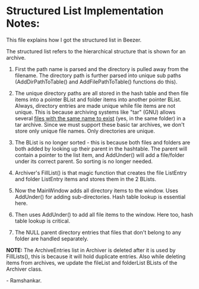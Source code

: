 # Structured List Implementation Notes:

This file explains how I got the structured list in Beezer.

The structured list refers to the hierarchical structure that is shown for an 
archive.

1. First the path name is parsed and the directory is pulled away from the 
   filename. The directory path is further parsed into unique sub paths 
   (AddDirPathToTable() and AddFilePathToTable() functions do this).

2. The unique directory paths are all stored in the hash table and then file 
   items into a pointer BList and folder items into another pointer BList. 
   Always, directory entries are made unique while file items are
   not unique. This is because archiving systems like "tar" (GNU) allows several 
   [files with the same name to exist](https://www.gnu.org/software/tar/manual/html_node/multiple.html)
   (yes, in the same folder) in a tar archive. Since we must support these basic
   tar archives, we don't store only unique file names. Only directories are unique.

3. The BList is no longer sorted - this is because both files and folders
   are both added by looking up their parent in the hashtable. The parent will 
   contain a pointer to the list item, and AddUnder() will add a file/folder under 
   its correct parent. So sorting is no longer needed.

4. Archiver's FillList() is that magic function that creates the file ListEntry 
   and folder ListEntry items and stores them in the 2 BLists.

5. Now the MainWindow adds all directory items to the window. Uses AddUnder() 
   for adding sub-directories. Hash table lookup is essential here.

6. Then uses AddUnder() to add all file items to the window. Here too,
   hash table lookup is critical.

7. The NULL parent directory entries that files that don't belong to any
   folder are handled separately.

**NOTE:** The ArchiveEntries list in Archiver is deleted after it is used by 
FillLists(), this is because it will hold duplicate entries. Also while 
deleting items from archives, we update the fileList and folderList BLists of 
the Archiver class.

\- Ramshankar.
